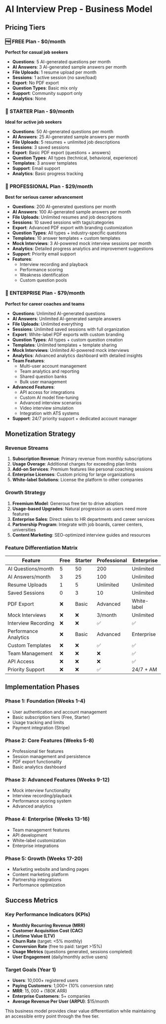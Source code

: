 # AI Interview Prep - Business Model

## Pricing Tiers

### 🆓 **FREE Plan** - $0/month
**Perfect for casual job seekers**
- **Questions**: 5 AI-generated questions per month
- **AI Answers**: 3 AI-generated sample answers per month
- **File Uploads**: 1 resume upload per month
- **Sessions**: 1 active session (no save/load)
- **Export**: No PDF export
- **Question Types**: Basic mix only
- **Support**: Community support only
- **Analytics**: None

### 💼 **STARTER Plan** - $9/month
**Ideal for active job seekers**
- **Questions**: 50 AI-generated questions per month
- **AI Answers**: 25 AI-generated sample answers per month
- **File Uploads**: 5 resumes + unlimited job descriptions
- **Sessions**: 3 saved sessions
- **Export**: Basic PDF export (questions + answers)
- **Question Types**: All types (technical, behavioral, experience)
- **Templates**: 3 answer templates
- **Support**: Email support
- **Analytics**: Basic progress tracking

### 🚀 **PROFESSIONAL Plan** - $29/month
**Best for serious career advancement**
- **Questions**: 200 AI-generated questions per month
- **AI Answers**: 100 AI-generated sample answers per month
- **File Uploads**: Unlimited resumes and job descriptions
- **Sessions**: 10 saved sessions with tags/categories
- **Export**: Advanced PDF export with branding customization
- **Question Types**: All types + industry-specific questions
- **Templates**: 10 answer templates + custom templates
- **Mock Interviews**: 3 AI-powered mock interview sessions per month
- **Analytics**: Detailed progress analytics and improvement suggestions
- **Support**: Priority email support
- **Features**: 
  - Interview recording and playback
  - Performance scoring
  - Weakness identification
  - Custom question pools

### 🎯 **ENTERPRISE Plan** - $79/month
**Perfect for career coaches and teams**
- **Questions**: Unlimited AI-generated questions
- **AI Answers**: Unlimited AI-generated sample answers
- **File Uploads**: Unlimited everything
- **Sessions**: Unlimited saved sessions with full organization
- **Export**: White-label PDF exports with custom branding
- **Question Types**: All types + custom question creation
- **Templates**: Unlimited templates + template sharing
- **Mock Interviews**: Unlimited AI-powered mock interviews
- **Analytics**: Advanced analytics dashboard with detailed insights
- **Team Features**:
  - Multi-user account management
  - Team analytics and reporting
  - Shared question banks
  - Bulk user management
- **Advanced Features**:
  - API access for integrations
  - Custom AI model fine-tuning
  - Advanced interview scenarios
  - Video interview simulation
  - Integration with ATS systems
- **Support**: 24/7 priority support + dedicated account manager

## Monetization Strategy

### Revenue Streams
1. **Subscription Revenue**: Primary revenue from monthly subscriptions
2. **Usage Overage**: Additional charges for exceeding plan limits
3. **Add-on Services**: Premium features like personal coaching sessions
4. **Enterprise Licenses**: Custom pricing for large organizations
5. **White-label Solutions**: License the platform to other companies

### Growth Strategy
1. **Freemium Model**: Generous free tier to drive adoption
2. **Usage-based Upgrades**: Natural progression as users need more features
3. **Enterprise Sales**: Direct sales to HR departments and career services
4. **Partnership Program**: Integrate with job boards, career centers, universities
5. **Content Marketing**: SEO-optimized interview guides and resources

### Feature Differentiation Matrix

| Feature | Free | Starter | Professional | Enterprise |
|---------|------|---------|--------------|------------|
| AI Questions/month | 5 | 50 | 200 | Unlimited |
| AI Answers/month | 3 | 25 | 100 | Unlimited |
| Resume Uploads | 1 | 5 | Unlimited | Unlimited |
| Saved Sessions | 0 | 3 | 10 | Unlimited |
| PDF Export | ❌ | Basic | Advanced | White-label |
| Mock Interviews | ❌ | ❌ | 3/month | Unlimited |
| Interview Recording | ❌ | ❌ | ✅ | ✅ |
| Performance Analytics | ❌ | Basic | Advanced | Enterprise |
| Custom Templates | ❌ | ❌ | ✅ | ✅ |
| Team Management | ❌ | ❌ | ❌ | ✅ |
| API Access | ❌ | ❌ | ❌ | ✅ |
| Priority Support | ❌ | ❌ | ✅ | 24/7 + AM |

## Implementation Phases

### Phase 1: Foundation (Weeks 1-4)
- User authentication and account management
- Basic subscription tiers (Free, Starter)
- Usage tracking and limits
- Payment integration (Stripe)

### Phase 2: Core Features (Weeks 5-8)
- Professional tier features
- Session management and persistence
- PDF export functionality
- Basic analytics dashboard

### Phase 3: Advanced Features (Weeks 9-12)
- Mock interview functionality
- Interview recording/playback
- Performance scoring system
- Advanced analytics

### Phase 4: Enterprise (Weeks 13-16)
- Team management features
- API development
- White-label customization
- Enterprise integrations

### Phase 5: Growth (Weeks 17-20)
- Marketing website and landing pages
- Content marketing platform
- Partnership integrations
- Performance optimization

## Success Metrics

### Key Performance Indicators (KPIs)
- **Monthly Recurring Revenue (MRR)**
- **Customer Acquisition Cost (CAC)**
- **Lifetime Value (LTV)**
- **Churn Rate** (target: <5% monthly)
- **Conversion Rate** (free to paid: target >15%)
- **Usage Metrics** (questions generated, sessions completed)
- **User Engagement** (daily/monthly active users)

### Target Goals (Year 1)
- **Users**: 10,000+ registered users
- **Paying Customers**: 1,000+ (10% conversion rate)
- **MRR**: $15,000+ ($180K ARR)
- **Enterprise Customers**: 5+ companies
- **Average Revenue Per User (ARPU)**: $15/month

This business model provides clear value differentiation while maintaining an accessible entry point through the free tier.